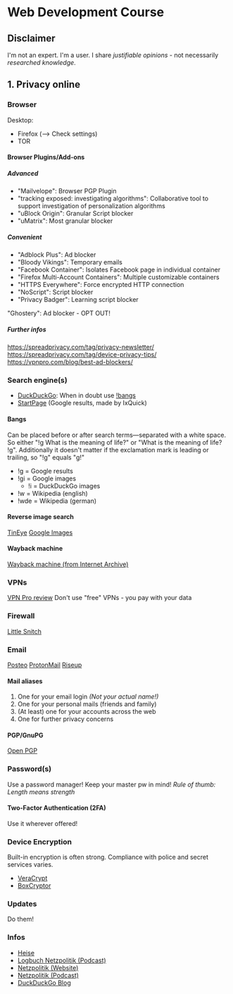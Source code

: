 # Web Development Course

## Disclaimer

I'm not an expert. I'm a user. I share _justifiable opinions_ - not necessarily _researched knowledge_.

## 1. Privacy online

### Browser

Desktop:

- Firefox (--> Check settings)
- TOR

#### Browser Plugins/Add-ons

##### Advanced

- "Mailvelope": Browser PGP Plugin
- "tracking exposed: investigating algorithms": Collaborative tool to support investigation of personalization algorithms
- "uBlock Origin": Granular Script blocker
- "uMatrix": Most granular blocker

##### Convenient

- "Adblock Plus": Ad blocker
- "Bloody Vikings": Temporary emails
- "Facebook Container": Isolates Facebook page in individual container
- "Firefox Multi-Account Containers": Multiple customizable containers
- "HTTPS Everywhere": Force encrypted HTTP connection
- "NoScript": Script blocker
- "Privacy Badger": Learning script blocker

"Ghostery": Ad blocker - OPT OUT!

##### Further infos

https://spreadprivacy.com/tag/privacy-newsletter/
https://spreadprivacy.com/tag/device-privacy-tips/
https://vpnpro.com/blog/best-ad-blockers/

### Search engine(s)

- [DuckDuckGo](https://duckduckgo.com/): When in doubt use [!bangs](https://duckduckgo.com/bang)
- [StartPage](https://www.startpage.com/) (Google results, made by IxQuick)

#### Bangs

Can be placed before or after search terms—separated with a white space.
So either "!g What is the meaning of life?" or "What is the meaning of life? !g".
Additionally it doesn't matter if the exclamation mark is leading or trailing, so "!g" equals "g!"

- !g = Google results
- !gi = Google images
  - !i = DuckDuckGo images
- !w = Wikipedia (english)
- !wde = Wikipedia (german)

#### Reverse image search

[TinEye](https://tineye.com/)
[Google Images](https://images.google.com/)

#### Wayback machine

[Wayback machine (from Internet Archive)](https://archive.org/web/web.php)

### VPNs

[VPN Pro review](https://vpnpro.com/vpn-reviews/?sorting=rating)
Don't use "free" VPNs - you pay with your data

### Firewall

[Little Snitch](https://www.obdev.at/products/littlesnitch/index.html)

### Email

[Posteo](https://posteo.de/)
[ProtonMail](https://protonmail.com/)
[Riseup](https://riseup.net/)

#### Mail aliases

1. One for your email login _(Not your actual name!)_
2. One for your personal mails (friends and family)
3. (At least) one for your accounts across the web
4. One for further privacy concerns

#### PGP/GnuPG

[Open PGP](https://www.openpgp.org/software/)

### Password(s)

Use a password manager!
Keep your master pw in mind!
*Rule of thumb: Length means strength*

#### Two-Factor Authentication (2FA)

Use it wherever offered!

### Device Encryption

Built-in encryption is often strong. Compliance with police and secret services varies.

- [VeraCrypt](https://www.veracrypt.fr/en/Home.html)
- [BoxCryptor](https://www.boxcryptor.com/)

### Updates

Do them!

### Infos

- [Heise](https://heise.de/)
- [Logbuch Netzpolitik (Podcast)](https://logbuch-netzpolitik.de/)
- [Netzpolitik (Website)](https://netzpolitik.org/)
- [Netzpolitik (Podcast)](https://netzpolitik.org/podcast/)
- [DuckDuckGo Blog](https://spreadprivacy.com/)
